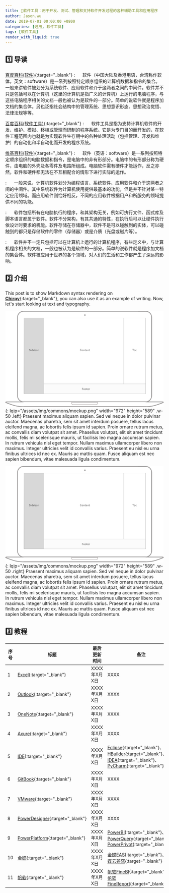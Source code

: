```yaml
---
title: 📂软件工具：用于开发、测试、管理和支持软件开发过程的各种辅助工具和应用程序
author: Jason.wu
date: 2019-07-01 00:00:00 +0800
categories: [通用, 软件工具]
tags: [软件工具]
render_with_liquid: true
---
```


[Chirpy]: https://github.com/cotes2020/jekyll-theme-chirpy/fork
[百度百科(软件)]: https://baike.baidu.com/item/软件
[百度百科(软件工具)]: https://baike.baidu.com/item/软件工具
[维基百科(软件)]: https://zh.wikipedia.org/wiki/软件

## 1️⃣ 导读

[百度百科(软件)][百度百科(软件)]{:target="_blank"}
: &nbsp;&nbsp;&nbsp;&nbsp; 软件（中国大陆及香港用语，台湾称作软体，英文：software）是一系列按照特定顺序组织的计算机数据和指令的集合。一般来讲软件被划分为系统软件、应用软件和介于这两者之间的中间件。软件并不只是包括可以在计算机（这里的计算机是指广义的计算机）上运行的电脑程序，与这些电脑程序相关的文档一般也被认为是软件的一部分。简单的说软件就是程序加文档的集合体。另也泛指社会结构中的管理系统、思想意识形态、思想政治觉悟、法律法规等等。

[百度百科(软件工具)][百度百科(软件工具)]{:target="_blank"}
: &nbsp;&nbsp;&nbsp;&nbsp; 软件工具是指为支持计算机软件的开发、维护、模拟、移植或管理而研制的程序系统。它是为专门目的而开发的，在软件工程范围内也就是为实现软件生存期中的各种处理活动（包括管理、开发和维护）的自动化和半自动化而开发的程序系统。

[维基百科(软件)][维基百科(软件)]{:target="_blank"}
: &nbsp;&nbsp;&nbsp;&nbsp; 软件（英语：software）是一系列按照特定顺序组织的电脑数据和指令，是电脑中的非有形部分。电脑中的有形部分称为硬件，由电脑的外壳及各零件及电路所组成。电脑软件需有硬件才能运作，反之亦然，软件和硬件都无法在不互相配合的情形下进行实际的运作。

: &nbsp;&nbsp;&nbsp;&nbsp; 一般来说，计算机软件划分为编程语言、系统软件、应用软件和介于这两者之间的中间件。其中系统软件为计算机使用提供最基本的功能，但是并不针对某一特定应用领域。而应用软件则恰好相反，不同的应用软件根据用户和所服务的领域提供不同的功能。

: &nbsp;&nbsp;&nbsp;&nbsp; 软件包括所有在电脑执行的程序，和其架构无关，例如可执行文件、函式库及脚本语言都属于软件。软件不分架构，有其共通的特性，在执行后可以让硬件执行依设计时要求的机能。软件存储在存储器中，软件不是可以碰触到的实体，可以碰触到的都只是存储软件的零件（存储器）或是介质（光盘或磁片等）。

: &nbsp;&nbsp;&nbsp;&nbsp; 软件并不一定只包括可以在计算机上运行的计算机程序，有些定义中，与计算机程序相关的文档，一般也被认为是软件的一部分。简单的说软件就是程序加文档的集合体。软件被应用于世界的各个领域，对人们的生活和工作都产生了深远的影响。

## 2️⃣ 介绍

This post is to show Markdown syntax rendering on [**Chirpy**][Chirpy]{:target="_blank"}, you can also use it as an example of writing. Now, let's start looking at text and typography.

![Desktop View](/assets/img/commons/mockup.png){: lqip="/assets/img/commons/mockup.png" width="972" height="589" .w-50 .left}
Praesent maximus aliquam sapien. Sed vel neque in dolor pulvinar auctor. Maecenas pharetra, sem sit amet interdum posuere, tellus lacus eleifend magna, ac lobortis felis ipsum id sapien. Proin ornare rutrum metus, ac convallis diam volutpat sit amet. Phasellus volutpat, elit sit amet tincidunt mollis, felis mi scelerisque mauris, ut facilisis leo magna accumsan sapien. In rutrum vehicula nisl eget tempor. Nullam maximus ullamcorper libero non maximus. Integer ultricies velit id convallis varius. Praesent eu nisl eu urna finibus ultrices id nec ex. Mauris ac mattis quam. Fusce aliquam est nec sapien bibendum, vitae malesuada ligula condimentum.

![Desktop View](/assets/img/commons/mockup.png){: lqip="/assets/img/commons/mockup.png" width="972" height="589" .w-50 .right}
Praesent maximus aliquam sapien. Sed vel neque in dolor pulvinar auctor. Maecenas pharetra, sem sit amet interdum posuere, tellus lacus eleifend magna, ac lobortis felis ipsum id sapien. Proin ornare rutrum metus, ac convallis diam volutpat sit amet. Phasellus volutpat, elit sit amet tincidunt mollis, felis mi scelerisque mauris, ut facilisis leo magna accumsan sapien. In rutrum vehicula nisl eget tempor. Nullam maximus ullamcorper libero non maximus. Integer ultricies velit id convallis varius. Praesent eu nisl eu urna finibus ultrices id nec ex. Mauris ac mattis quam. Fusce aliquam est nec sapien bibendum, vitae malesuada ligula condimentum.

## 3️⃣ 教程

| 序号 | 标题 | 最后更新时间 | 备注 |
|---|---|---|---|
| 1 | [Excel](/categories/excel/){:target="_blank"} | XXXX年X月X日 | XXXX |
| 2 | [Outlook](/categories/outlook/){:target="_blank"} | XXXX年X月X日 | XXXX |
| 3 | [OneNote](/categories/onenote/){:target="_blank"} | XXXX年X月X日 | XXXX |
| 4 | [Axure](/categories/axure/){:target="_blank"} | XXXX年X月X日 | XXXX |
| 5 | [IDE](/categories/ide/){:target="_blank"} | XXXX年X月X日 | [Eclipse](/categories/eclipse/){:target="_blank"}、[HBuilder](/categories/hbuilder/){:target="_blank"}、[IDEA](/categories/idea/){:target="_blank"}、[PyCharm](/categories/pycharm/){:target="_blank"} |
| 6 | [GitBook](/categories/gitbook/){:target="_blank"} | XXXX年X月X日 | XXXX |
| 7 | [VMware](/categories/vmware/){:target="_blank"} | XXXX年X月X日 | XXXX |
| 8 | [PowerDesigner](/categories/powerdesigner/){:target="_blank"} | XXXX年X月X日 | XXXX |
| 9 | [PowerPlatform](/categories/powerplatform/){:target="_blank"} | XXXX年X月X日 | [PowerBI](/categories/powerbi/){:target="_blank"}、[PowerQuery](/categories/powerquery/){:target="_blank"}、[PowerPrivot](/categories/powerprivot/){:target="_blank"} |
| 10 | [金蝶](/categories/金蝶/){:target="_blank"} | XXXX年X月X日 | [金蝶EAS](/categories/eas/){:target="_blank"}、[金蝶云苍穹](/categories/云苍穹/){:target="_blank"} |
| 11 | [帆软](/categories/帆软/){:target="_blank"} | XXXX年X月X日 | [帆软FineBI](/categories/finebi/){:target="_blank"}、[帆软FineReport](/categories/finereport/){:target="_blank"} |

